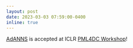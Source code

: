 ```yaml
---
layout: post
date: 2023-03-03 07:59:00-0400
inline: true
---
```


[AdANNS](https://homes.cs.washington.edu/~kusupati/pubs/rege23.pdf) is accepted at ICLR [PML4DC Workshop](https://pml4dc.github.io/iclr2023/cfp.html)!